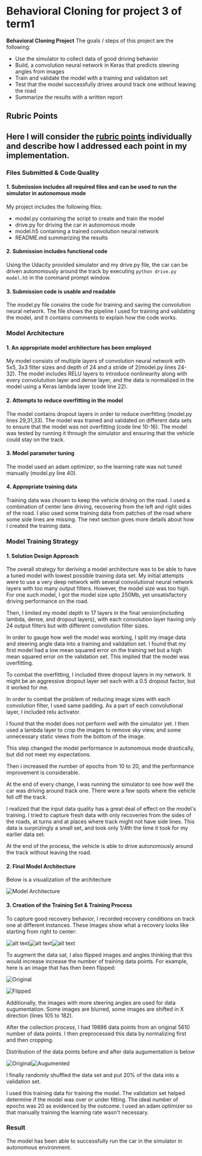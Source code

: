 # **Behavioral Cloning** for project 3 of term1

**Behavioral Cloning Project**
The goals / steps of this project are the following:

* Use the simulator to collect data of good driving behavior
* Build, a convolution neural network in Keras that predicts steering angles from images
* Train and validate the model with a training and validation set
* Test that the model successfully drives around track one without leaving the road
* Summarize the results with a written report


## Rubric Points

Here I will consider the [rubric points](https://review.udacity.com/#!/rubrics/432/view) individually and describe how I addressed each point in my implementation.  
---

### Files Submitted & Code Quality

#### 1. Submission includes all required files and can be used to run the simulator in autonomous mode

My project includes the following files:

* model.py containing the script to create and train the model
* drive.py for driving the car in autonomous mode
* model.h5 containing a trained convolution neural network 
* README.md  summarizing the results

#### 2. Submission includes functional code 

Using the Udacity provided simulator and my drive.py file, the car can be driven autonomously around the track by executing ```python drive.py model.h5``` in the command prompt window.

#### 3. Submission code is usable and readable

The model.py file conains the code for training and saving the convolution neural network. The file shows the pipeline I used for training and validating the model, and it contains comments to explain how the code works.

### Model Architecture 

#### 1. An appropriate model architecture has been employed

My model consists of multiple layers of convolution neural network with 5x5, 3x3 filter sizes and depth of 24 and a stride of 2(model.py lines 24-32).
The model includes RELU layers to introduce nonlinearity along with every convolutution layer and dense layer, and the data is normalized in the model using a Keras lambda layer (code line 22). 

#### 2. Attempts to reduce overfitting in the model

The model contains dropout layers in order to reduce overfitting (model.py lines 29,31,33). 
The model was trained and validated on different data sets to ensure that the model was not overfitting (code line 10-16). The model was tested by running it through the simulator and ensuring that the vehicle could stay on the track.

#### 3. Model parameter tuning

The model used an adam optimizer, so the learning rate was not tuned manually (model.py line 40).

#### 4. Appropriate training data

Training data was chosen to keep the vehicle driving on the road. I used a combination of center lane driving, recovering from the left and right sides of the road. I also used some training data from patches of the road where some side lines are missing.
The next section gives more details about how I created the training data.


### Model Training Strategy

#### 1. Solution Design Approach

The overall strategy for deriving a model architecture was to be able to have a tuned model with lowest possible training data set. 
My initial attempts were to use a very deep network with several convolutional neural network layers with too many output filters. However, the model size was too high. For one such model, I got the model size upto 250Mb, yet unsatisfactory driving performance on the road.

Then, I limited my model depth to 17 layers in the final version(including lambda, dense, and dropout layers), with each convolution layer having only 24 output filters but with different convolution filter sizes. 

In order to gauge how well the model was working, I split my image data and steering angle data into a training and validation set. I found that my first model had a low mean squared error on the training set but a high mean squared error on the validation set. This implied that the model was overfitting. 

To combat the overfitting, I included three dropout layers in my network. It might be an aggressive dropout layer set each with a 0.5 dropout factor, but it worked for me.

In order to combat the problem of reducing image sizes with each convolution filter, I used same padding. As a part of each convolutional layer, I included relu activator. 

I found that the model does not perform well with the simulator yet. I then used a lambda layer to crop the images to remove sky view, and some unnecessary static views from the bottom of the image. 

This step changed the model performance in autonomous mode drastically, but did not meet my expectations. 

Then i increased the number of epochs from 10 to 20, and the performance improvement is considerable. 

At the end of every change, I was running the simulator to see how well the car was driving around track one. There were a few spots where the vehicle fell off the track. 

I realized that the input data quality has a great deal of effect on the model's training. I tried to capture fresh data with only recoveries from the sides of the roads, at turns and at places where track might not have side lines. This data is surprizingly a small set, and took only 1/4th the time it took for my earlier data set.

At the end of the process, the vehicle is able to drive autonomously around the track without leaving the road.

#### 2. Final Model Architecture

Below is a visualization of the architecture

![Model Architecture](./images/model_summary.png)

#### 3. Creation of the Training Set & Training Process

To capture good recovery behavior, I recorded recovery conditions on track one at different instances.
These images show what a recovery looks like starting from right to center:

![alt text](./images/right_1.png)![alt text](./images/right_2.png)![alt text](./images/right_3.png)


To augment the data sat, I also flipped images and angles thinking that this would increase increase the number of training data points. For example, here is an image that has then been flipped:

![Original](./images/cam1.jpg)

![Flipped](./images/flipped_cam1.jpg)

Additionally, the images with more steering angles are used for data sugumentation. Some images are blurred, some images are shifted in X direction (lines 105 to 182).

After the collection process, I had 19886 data points from an original 5610 number of data points. I then preprocessed this data by normalizing first and then cropping.

Distribution of the data points before and after data augumentation is below


![Original](./images/original_distribution.png)![Augumented](./images/distribution.png)

I finally randomly shuffled the data set and put 20% of the data into a validation set. 

I used this training data for training the model. The validation set helped determine if the model was over or under fitting. The ideal number of epochs was 20 as evidenced by the outcome. I used an adam optimizer so that manually training the learning rate wasn't necessary.

### Result

The model has been able to successfully run the car in the simulator in autonomous environment. 


